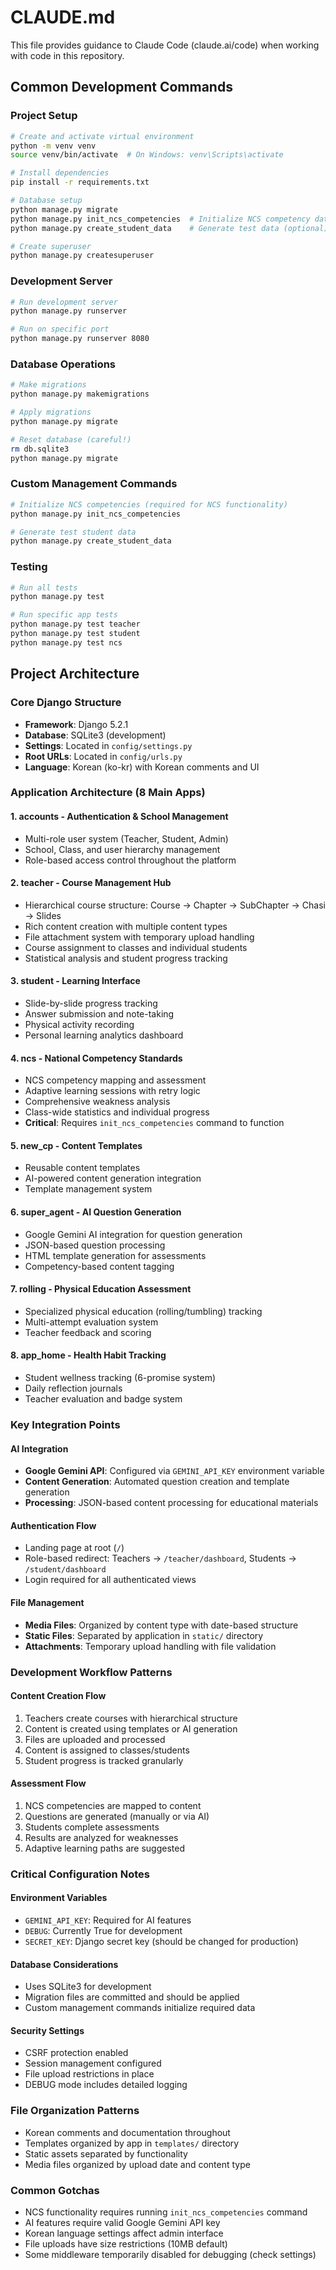 # CLAUDE.md

This file provides guidance to Claude Code (claude.ai/code) when working with code in this repository.

## Common Development Commands

### Project Setup
```bash
# Create and activate virtual environment
python -m venv venv
source venv/bin/activate  # On Windows: venv\Scripts\activate

# Install dependencies
pip install -r requirements.txt

# Database setup
python manage.py migrate
python manage.py init_ncs_competencies  # Initialize NCS competency data
python manage.py create_student_data    # Generate test data (optional)

# Create superuser
python manage.py createsuperuser
```

### Development Server
```bash
# Run development server
python manage.py runserver

# Run on specific port
python manage.py runserver 8080
```

### Database Operations
```bash
# Make migrations
python manage.py makemigrations

# Apply migrations
python manage.py migrate

# Reset database (careful!)
rm db.sqlite3
python manage.py migrate
```

### Custom Management Commands
```bash
# Initialize NCS competencies (required for NCS functionality)
python manage.py init_ncs_competencies

# Generate test student data
python manage.py create_student_data
```

### Testing
```bash
# Run all tests
python manage.py test

# Run specific app tests
python manage.py test teacher
python manage.py test student
python manage.py test ncs
```

## Project Architecture

### Core Django Structure
- **Framework**: Django 5.2.1
- **Database**: SQLite3 (development)
- **Settings**: Located in `config/settings.py`
- **Root URLs**: Located in `config/urls.py`
- **Language**: Korean (ko-kr) with Korean comments and UI

### Application Architecture (8 Main Apps)

#### 1. **accounts** - Authentication & School Management
- Multi-role user system (Teacher, Student, Admin)
- School, Class, and user hierarchy management
- Role-based access control throughout the platform

#### 2. **teacher** - Course Management Hub
- Hierarchical course structure: Course → Chapter → SubChapter → Chasi → Slides
- Rich content creation with multiple content types
- File attachment system with temporary upload handling
- Course assignment to classes and individual students
- Statistical analysis and student progress tracking

#### 3. **student** - Learning Interface
- Slide-by-slide progress tracking
- Answer submission and note-taking
- Physical activity recording
- Personal learning analytics dashboard

#### 4. **ncs** - National Competency Standards
- NCS competency mapping and assessment
- Adaptive learning sessions with retry logic
- Comprehensive weakness analysis
- Class-wide statistics and individual progress
- **Critical**: Requires `init_ncs_competencies` command to function

#### 5. **new_cp** - Content Templates
- Reusable content templates
- AI-powered content generation integration
- Template management system

#### 6. **super_agent** - AI Question Generation
- Google Gemini AI integration for question generation
- JSON-based question processing
- HTML template generation for assessments
- Competency-based content tagging

#### 7. **rolling** - Physical Education Assessment
- Specialized physical education (rolling/tumbling) tracking
- Multi-attempt evaluation system
- Teacher feedback and scoring

#### 8. **app_home** - Health Habit Tracking
- Student wellness tracking (6-promise system)
- Daily reflection journals
- Teacher evaluation and badge system

### Key Integration Points

#### AI Integration
- **Google Gemini API**: Configured via `GEMINI_API_KEY` environment variable
- **Content Generation**: Automated question creation and template generation
- **Processing**: JSON-based content processing for educational materials

#### Authentication Flow
- Landing page at root (`/`)
- Role-based redirect: Teachers → `/teacher/dashboard`, Students → `/student/dashboard`
- Login required for all authenticated views

#### File Management
- **Media Files**: Organized by content type with date-based structure
- **Static Files**: Separated by application in `static/` directory
- **Attachments**: Temporary upload handling with file validation

### Development Workflow Patterns

#### Content Creation Flow
1. Teachers create courses with hierarchical structure
2. Content is created using templates or AI generation
3. Files are uploaded and processed
4. Content is assigned to classes/students
5. Student progress is tracked granularly

#### Assessment Flow
1. NCS competencies are mapped to content
2. Questions are generated (manually or via AI)
3. Students complete assessments
4. Results are analyzed for weaknesses
5. Adaptive learning paths are suggested

### Critical Configuration Notes

#### Environment Variables
- `GEMINI_API_KEY`: Required for AI features
- `DEBUG`: Currently True for development
- `SECRET_KEY`: Django secret key (should be changed for production)

#### Database Considerations
- Uses SQLite3 for development
- Migration files are committed and should be applied
- Custom management commands initialize required data

#### Security Settings
- CSRF protection enabled
- Session management configured
- File upload restrictions in place
- DEBUG mode includes detailed logging

### File Organization Patterns
- Korean comments and documentation throughout
- Templates organized by app in `templates/` directory
- Static assets separated by functionality
- Media files organized by upload date and content type

### Common Gotchas
- NCS functionality requires running `init_ncs_competencies` command
- AI features require valid Google Gemini API key
- Korean language settings affect admin interface
- File uploads have size restrictions (10MB default)
- Some middleware temporarily disabled for debugging (check settings)